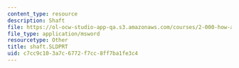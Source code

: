 ```yaml
---
content_type: resource
description: Shaft
file: https://ol-ocw-studio-app-qa.s3.amazonaws.com/courses/2-000-how-and-why-machines-work-spring-2002/c7cc9c103a7c6772f7cc8ff7ba1fe3c4_shaft.SLDPRT
file_type: application/msword
resourcetype: Other
title: shaft.SLDPRT
uid: c7cc9c10-3a7c-6772-f7cc-8ff7ba1fe3c4
---
```

